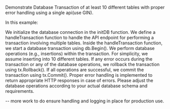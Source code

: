 Demonstrate Database Transaction of at least 10 different tables with proper error handling using
a single api(use GIN).

In this example:

We initialize the database connection in the initDB function.
We define a handleTransaction function to handle the API endpoint for performing a transaction involving multiple tables.
Inside the handleTransaction function, we start a database transaction using db.Begin().
We perform database operations (e.g., insertions) within the transaction. For simplicity, we assume inserting into 10 different tables.
If any error occurs during the transaction or any of the database operations, we rollback the transaction using tx.Rollback().
If all operations are successful, we commit the transaction using tx.Commit().
Proper error handling is implemented to return appropriate HTTP responses in case of errors.
Please adjust the database operations according to your actual database schema and requirements. 

-- more work to do 
ensure handling and logging in place for production use.
